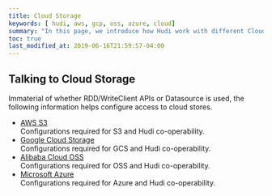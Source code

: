```yaml
---
title: Cloud Storage
keywords: [ hudi, aws, gcp, oss, azure, cloud]
summary: "In this page, we introduce how Hudi work with different Cloud providers."
toc: true
last_modified_at: 2019-06-16T21:59:57-04:00
---
```

 
## Talking to Cloud Storage

Immaterial of whether RDD/WriteClient APIs or Datasource is used, the following information helps configure access
to cloud stores.

 * [AWS S3](/docs/s3_hoodie) <br/>
   Configurations required for S3 and Hudi co-operability.
 * [Google Cloud Storage](/docs/gcs_hoodie) <br/>
   Configurations required for GCS and Hudi co-operability.
 * [Alibaba Cloud OSS](/docs/oss_hoodie) <br/>
   Configurations required for OSS and Hudi co-operability.
 * [Microsoft Azure](/docs/azure_hoodie) <br/>
   Configurations required for Azure and Hudi co-operability.
